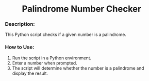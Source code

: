 <div align="center">

# Palindrome Number Checker

</div>

### Description:
This Python script checks if a given number is a palindrome.

### How to Use:
1. Run the script in a Python environment.
2. Enter a number when prompted.
3. The script will determine whether the number is a palindrome and display the result.